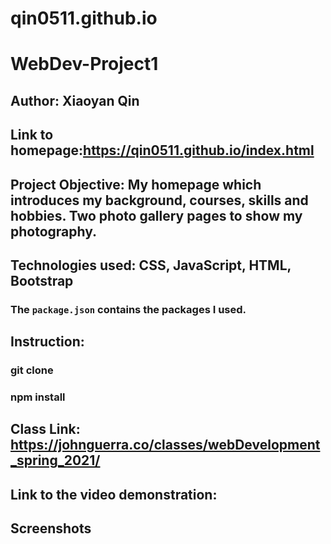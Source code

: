 # qin0511.github.io

# WebDev-Project1
## Author: Xiaoyan Qin
## Link to homepage:https://qin0511.github.io/index.html
## Project Objective: My homepage which introduces my background, courses, skills and hobbies. Two photo gallery pages to show my photography.
## Technologies used: CSS, JavaScript, HTML, Bootstrap
### The `package.json` contains the packages I used.
## Instruction: 
### git clone 
### npm install 

## Class Link: https://johnguerra.co/classes/webDevelopment_spring_2021/
## Link to the video demonstration:
## Screenshots
